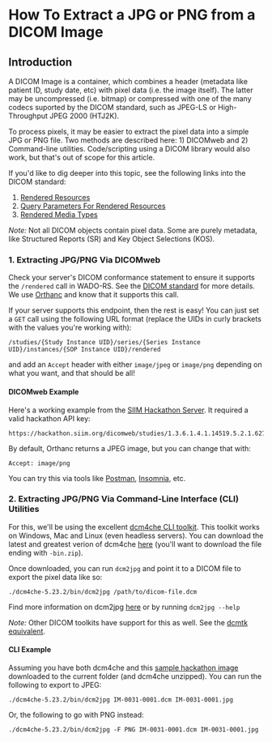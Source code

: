# How To Extract a JPG or PNG from a DICOM Image

## Introduction
A DICOM Image is a container, which combines a header (metadata like patient ID, study date, etc) with pixel data (i.e. the image itself). The latter may be uncompressed (i.e. bitmap) or compressed with one of the many codecs suported by the DICOM standard, such as JPEG-LS or High-Throughput JPEG 2000 (HTJ2K). 

To process pixels, it may be easier to extract the pixel data into a simple JPG or PNG file. Two methods are described here: 1) DICOMweb and 2) Command-line utilities. Code/scripting using a DICOM library would also work, but that's out of scope for this article.

If you'd like to dig deeper into this topic, see the following links into the DICOM standard:

1. [Rendered Resources](https://dicom.nema.org/medical/dicom/current/output/chtml/part18/sect_10.4.html#sect_10.4.1.1.3)
2. [Query Parameters For Rendered Resources](https://dicom.nema.org/medical/dicom/current/output/chtml/part18/sect_8.3.5.html#sect_8.3.5.1)
3. [Rendered Media Types](https://dicom.nema.org/medical/dicom/current/output/chtml/part18/sect_8.7.4.html)

*Note:* Not all DICOM objects contain pixel data. Some are purely metadata, like Structured Reports (SR) and Key Object Selections (KOS).


### 1. Extracting JPG/PNG Via DICOMweb
Check your server's DICOM conformance statement to ensure it supports the `/rendered` call in WADO-RS. See the [DICOM standard](https://www.dicomstandard.org/using/dicomweb/retrieve-wado-rs-and-wado-uri) for more details. We use [Orthanc](https://www.orthanc-server.com/) and know that it supports this call.

If your server supports this endpoint, then the rest is easy! You can just set a `GET` call using the following URL format (replace the UIDs in curly brackets with the values you're working with):
```
/studies/{Study Instance UID}/series/{Series Instance UID}/instances/{SOP Instance UID}/rendered
```
and add an `Accept` header with either `image/jpeg` or `image/png` depending on what you want, and that should be all!

#### DICOMweb Example
Here's a working example from the [SIIM Hackathon Server](../getting-started/hackathon-server.md). It required a valid hackathon API key:

```
https://hackathon.siim.org/dicomweb/studies/1.3.6.1.4.1.14519.5.2.1.6279.6001.300027087262813745730072134723/series/1.3.6.1.4.1.14519.5.2.1.6279.6001.513114548408601984123939083099/instances/1.3.6.1.4.1.14519.5.2.1.6279.6001.197993217821785409800235232773/rendered
```
By default, Orthanc returns a JPEG image, but you can change that with:
```
Accept: image/png
```
You can try this via tools like [Postman](https://www.postman.com/), [Insomnia](https://insomnia.rest/), etc.

### 2. Extracting JPG/PNG Via Command-Line Interface (CLI) Utilities
For this, we'll be using the excellent [dcm4che CLI toolkit](https://web.dcm4che.org/dcm4che-utilities). This toolkit works on Windows, Mac and Linux (even headless servers). You can download the latest and greatest verion of dcm4che [here](https://sourceforge.net/projects/dcm4che/files/dcm4che3/) (you'll want to download the file ending with `-bin.zip`).

Once downloaded, you can run `dcm2jpg` and point it to a DICOM file to export the pixel data like so:
```
./dcm4che-5.23.2/bin/dcm2jpg /path/to/dicom-file.dcm
```

Find more information on dcm2jpg [here](https://github.com/dcm4che/dcm4che/blob/master/dcm4che-tool/dcm4che-tool-dcm2jpg/README.md) or by running `dcm2jpg --help`

*Note:* Other DICOM toolkits have support for this as well. See the [dcmtk equivalent](https://support.dcmtk.org/docs/dcmj2pnm.html).

#### CLI Example
Assuming you have both dcm4che and this [sample hackathon image](https://github.com/ImagingInformatics/hackathon-images/blob/master/Ravi%20SIIM/W_Chest_PA_3172/IM-0031-0001.dcm) downloaded to the current folder (and dcm4che unzipped). You can run the following to export to JPEG:
```
./dcm4che-5.23.2/bin/dcm2jpg IM-0031-0001.dcm IM-0031-0001.jpg
```
Or, the following to go with PNG instead:
```
./dcm4che-5.23.2/bin/dcm2jpg -F PNG IM-0031-0001.dcm IM-0031-0001.jpg
```
